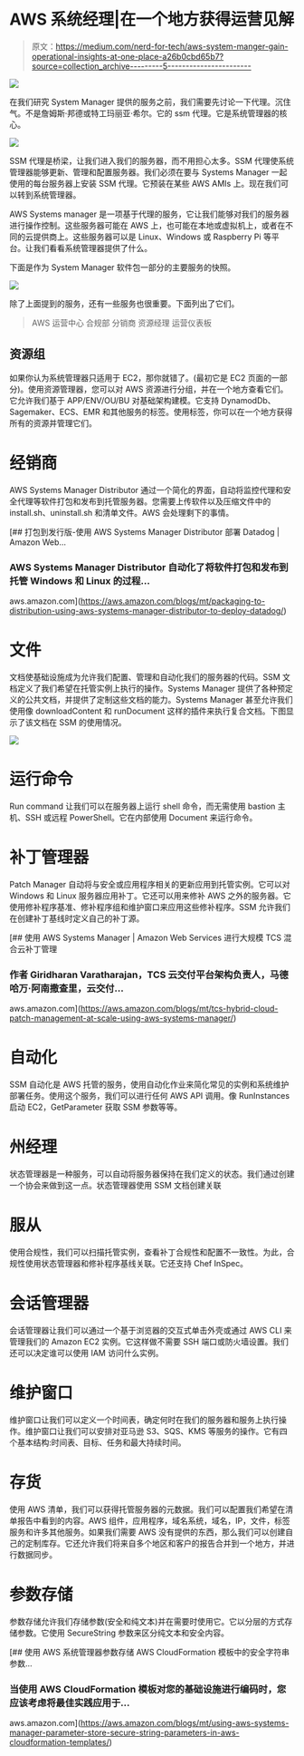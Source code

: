# AWS 系统经理|在一个地方获得运营见解

> 原文：<https://medium.com/nerd-for-tech/aws-system-manger-gain-operational-insights-at-one-place-a26b0cbd65b7?source=collection_archive---------5----------------------->

![](img/06b0521e20237e9c792ba7a9e25b50aa.png)

在我们研究 System Manager 提供的服务之前，我们需要先讨论一下代理。沉住气。不是詹姆斯·邦德或特工玛丽亚·希尔。它的 ssm 代理。它是系统管理器的核心。

![](img/89dbff1f73e6d130b6d13c798c818b11.png)

SSM 代理是桥梁，让我们进入我们的服务器，而不用担心太多。SSM 代理使系统管理器能够更新、管理和配置服务器。我们必须在要与 Systems Manager 一起使用的每台服务器上安装 SSM 代理。它预装在某些 AWS AMIs 上。现在我们可以转到系统管理器。

AWS Systems manager 是一项基于代理的服务，它让我们能够对我们的服务器进行操作控制。这些服务器可能在 AWS 上，也可能在本地或虚拟机上，或者在不同的云提供商上。这些服务器可以是 Linux、Windows 或 Raspberry Pi 等平台。让我们看看系统管理器提供了什么。

下面是作为 System Manager 软件包一部分的主要服务的快照。

![](img/f3214edc5de7eeaf056ee80c1e3abd78.png)

除了上面提到的服务，还有一些服务也很重要。下面列出了它们。

> AWS 运营中心
> 合规部
> 分销商
> 资源经理
> 运营仪表板

## 资源组

如果你认为系统管理器只适用于 EC2，那你就错了。(最初它是 EC2 页面的一部分)。使用资源管理器，您可以对 AWS 资源进行分组，并在一个地方查看它们。它允许我们基于 APP/ENV/OU/BU 对基础架构建模。它支持 DynamodDb、Sagemaker、ECS、EMR 和其他服务的标签。使用标签，你可以在一个地方获得所有的资源并管理它们。

# 经销商

AWS Systems Manager Distributor 通过一个简化的界面，自动将监控代理和安全代理等软件打包和发布到托管服务器。您需要上传软件以及压缩文件中的 install.sh、uninstall.sh 和清单文件。AWS 会处理剩下的事情。

[](https://aws.amazon.com/blogs/mt/packaging-to-distribution-using-aws-systems-manager-distributor-to-deploy-datadog/) [## 打包到发行版-使用 AWS Systems Manager Distributor 部署 Datadog | Amazon Web…

### AWS Systems Manager Distributor 自动化了将软件打包和发布到托管 Windows 和 Linux 的过程…

aws.amazon.com](https://aws.amazon.com/blogs/mt/packaging-to-distribution-using-aws-systems-manager-distributor-to-deploy-datadog/) 

# 文件

文档使基础设施成为允许我们配置、管理和自动化我们的服务器的代码。SSM 文档定义了我们希望在托管实例上执行的操作。Systems Manager 提供了各种预定义的公共文档，并提供了定制这些文档的能力。Systems Manager 甚至允许我们使用像 downloadContent 和 runDocument 这样的插件来执行复合文档。下图显示了该文档在 SSM 的使用情况。

![](img/8a05be59d36c9aa3588a870f4f0a736b.png)

# 运行命令

Run command 让我们可以在服务器上运行 shell 命令，而无需使用 bastion 主机、SSH 或远程 PowerShell。它在内部使用 Document 来运行命令。

# 补丁管理器

Patch Manager 自动将与安全或应用程序相关的更新应用到托管实例。它可以对 Windows 和 Linux 服务器应用补丁。它还可以用来修补 AWS 之外的服务器。它使用修补程序基准、修补程序组和维护窗口来应用这些修补程序。SSM 允许我们在创建补丁基线时定义自己的补丁源。

[](https://aws.amazon.com/blogs/mt/tcs-hybrid-cloud-patch-management-at-scale-using-aws-systems-manager/) [## 使用 AWS Systems Manager | Amazon Web Services 进行大规模 TCS 混合云补丁管理

### 作者 Giridharan Varatharajan，TCS 云交付平台架构负责人，马德哈万·阿南撒查里，云交付…

aws.amazon.com](https://aws.amazon.com/blogs/mt/tcs-hybrid-cloud-patch-management-at-scale-using-aws-systems-manager/) 

# 自动化

SSM 自动化是 AWS 托管的服务，使用自动化作业来简化常见的实例和系统维护部署任务。使用这个服务，我们可以进行任何 AWS API 调用。像 RunInstances 启动 EC2，GetParameter 获取 SSM 参数等等。

# 州经理

状态管理器是一种服务，可以自动将服务器保持在我们定义的状态。我们通过创建一个协会来做到这一点。状态管理器使用 SSM 文档创建关联

# 服从

使用合规性，我们可以扫描托管实例，查看补丁合规性和配置不一致性。为此，合规性使用状态管理器和修补程序基线关联。它还支持 Chef InSpec。

# 会话管理器

会话管理器让我们可以通过一个基于浏览器的交互式单击外壳或通过 AWS CLI 来管理我们的 Amazon EC2 实例。它这样做不需要 SSH 端口或防火墙设置。我们还可以决定谁可以使用 IAM 访问什么实例。

# 维护窗口

维护窗口让我们可以定义一个时间表，确定何时在我们的服务器和服务上执行操作。维护窗口让我们可以安排对亚马逊 S3、SQS、KMS 等服务的操作。它有四个基本结构:时间表、目标、任务和最大持续时间。

# 存货

使用 AWS 清单，我们可以获得托管服务器的元数据。我们可以配置我们希望在清单报告中看到的内容。AWS 组件，应用程序，域名系统，域名，IP，文件，标签服务和许多其他服务。如果我们需要 AWS 没有提供的东西，那么我们可以创建自己的定制库存。它还允许我们将来自多个地区和客户的报告合并到一个地方，并进行数据同步。

# 参数存储

参数存储允许我们存储参数(安全和纯文本)并在需要时使用它。它以分层的方式存储参数。它使用 SecureString 参数来区分纯文本和安全内容。

[](https://aws.amazon.com/blogs/mt/using-aws-systems-manager-parameter-store-secure-string-parameters-in-aws-cloudformation-templates/) [## 使用 AWS 系统管理器参数存储 AWS CloudFormation 模板中的安全字符串参数…

### 当使用 AWS CloudFormation 模板对您的基础设施进行编码时，您应该考虑将最佳实践应用于…

aws.amazon.com](https://aws.amazon.com/blogs/mt/using-aws-systems-manager-parameter-store-secure-string-parameters-in-aws-cloudformation-templates/)